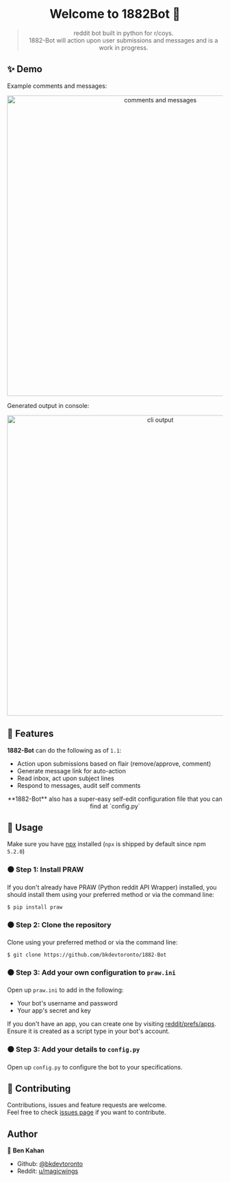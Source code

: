 <h1 align="center">Welcome to 1882Bot 🐓</h1>

> <p align="center">reddit bot built in python for r/coys.<br /> 1882-Bot will action upon user submissions and messages and is a work in progress.</p>

## ✨ Demo

Example comments and messages:

<p align="center">
  <img width="700" align="center" src="https://i.imgur.com/878og9x.png" alt="comments and messages"/>
</p>

Generated output in console:

<p align="center">
  <img width="700" src="https://i.imgur.com/e2kiHNe.png" alt="cli output"/>
</p>

## 🌌 Features

**1882-Bot** can do the following as of `1.1`:

* Action upon submissions based on flair (remove/approve, comment)
* Generate message link for auto-action
* Read inbox, act upon subject lines
* Respond to messages, audit self comments

<p align="center">**1882-Bot** also has a super-easy self-edit configuration file that you can find at `config.py`</p>

## 🚀 Usage

Make sure you have [npx](https://www.npmjs.com/package/npx) installed (`npx` is shipped by default since npm `5.2.0`)

### ⚫ Step 1: Install PRAW

If you don't already have PRAW (Python reddit API Wrapper) installed, you should install them using your preferred method or via the command line:

    $ pip install praw

### ⚫ Step 2: Clone the repository

Clone using your preferred method or via the command line:

    $ git clone https://github.com/bkdevtoronto/1882-Bot

### ⚫ Step 3: Add your own configuration to `praw.ini`

Open up `praw.ini` to add in the following:

* Your bot's username and password
* Your app's secret and key

If you don't have an app, you can create one by visiting [reddit/prefs/apps](https://www.reddit.com/prefs/apps). Ensure it is created as a script type in your bot's account.

### ⚫ Step 3: Add your details to `config.py`

Open up `config.py` to configure the bot to your specifications.

## 🤝 Contributing

Contributions, issues and feature requests are welcome.<br />
Feel free to check [issues page](https://github.com/bkdevtoronto/1882bot/issues) if you want to contribute.

## Author

👤 **Ben Kahan**

- Github: [@bkdevtoronto](https://github.com/bkdevtoronto)
- Reddit: [u/magicwings](https://reddit.com/u/magicwings)
